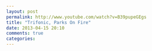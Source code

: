 ```yaml
---
layout: post
permalink: http://www.youtube.com/watch?v=B39pupeGEgs
title: "Trifonic, Parks On Fire"
date: 2013-04-15 20:10
comments: true
categories: 
---
```

